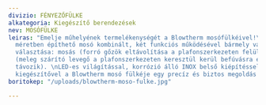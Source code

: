 ```yaml
---
divizio: FÉNYEZŐFÜLKE
alkategoria: Kiegészítő berendezések
nev: MOSÓFÜLKE
leiras: "Emelje műhelyének termelékenységét a Blowtherm mosófülkéivel!\nA különböző
  méretben építhető mosó kombinált, két funkciós működésével bármely vállalkozás biztos
  választása: mosás (forró gőzök eltávolítása a plafonszerkezeten felül) és szárítás
  (meleg szárító levegő a plafonszerkezeten keresztül kerül befúvásra és az oldalfalon
  távozik). \nLED-es világítással, korrózió álló INOX belső kiépítéssel és megannyi
  kiegészítővel a Blowtherm mosó fülkéje egy precíz és biztos megoldás! "
boritokep: "/uploads/blowtherm-moso-fulke.jpg"

---
```

